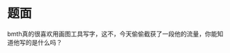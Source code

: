 <!--
 * @Author: y3s
 * @LastEditors: y3s
 * @email: y3sss@foxmail.com
 * @Date: 2022-05-01 11:58:51
 * @LastEditTime: 2022-05-02 10:43:52
 * @motto: keep learning makes u strong
-->
# 题面

bmth真的很喜欢用画图工具写字，这不，今天偷偷截获了一段他的流量，你能知道他写的是什么吗？
